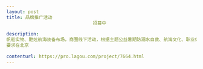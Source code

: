 ```yaml
---                
layout: post       
title: 品牌推广活动
                                招募中
           
description: 
帆船实物、酷炫航海装备布场，商圈线下活动，根据主题公益暑期防溺水自救、航海文化、职业体验、绳结风向等专业的活动内容，策划3场现场活动与执行。现场吸引参家长关注公众号、小程序。
要求在北京
     
contenturl: https://pro.lagou.com/project/7664.html      
---                 
```

